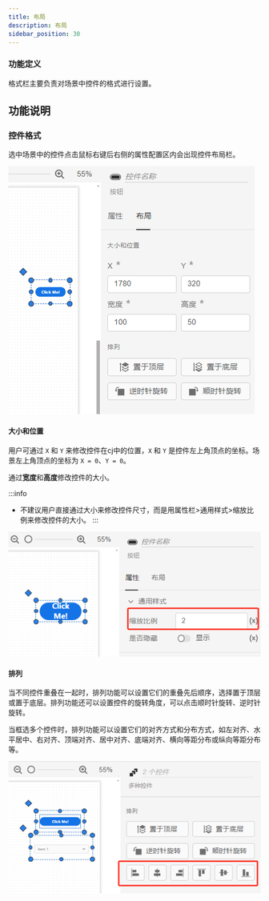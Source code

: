 ```yaml
---
title: 布局
description: 布局
sidebar_position: 30
---
```


### 功能定义

格式栏主要负责对场景中控件的格式进行设置。

## 功能说明

### 控件格式

选中场景中的控件点击鼠标右键后右侧的属性配置区内会出现控件布局栏。

![控件布局栏](./1.png)

#### 大小和位置

用户可通过 `X` 和 `Y` 来修改控件在cj中的位置，`X` 和 `Y` 是控件左上角顶点的坐标。场景左上角顶点的坐标为 `X = 0`、`Y = 0`。

通过**宽度**和**高度**修改控件的大小。

:::info
- 不建议用户直接通过大小来修改控件尺寸，而是用属性栏>通用样式>缩放比例来修改控件的大小。
:::

![使用缩放比例修改控件大小](./2.png)

#### 排列

当不同控件重叠在一起时，排列功能可以设置它们的重叠先后顺序，选择置于顶层或置于底层。排列功能还可以设置控件的旋转角度，可以点击顺时针旋转、逆时针旋转。

当框选多个控件时，排列功能可以设置它们的对齐方式和分布方式，如左对齐、水平居中、右对齐、顶端对齐、居中对齐、底端对齐、横向等距分布或纵向等距分布等。

![多控件排列](./3.png)